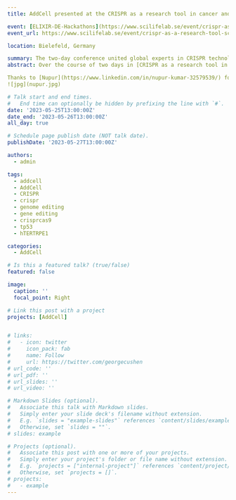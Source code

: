 ```yaml
---
title: AddCell presented at the CRISPR as a research tool in cancer and regenerative medicine.

event: [ELIXIR-DE-Hackathons](https://www.scilifelab.se/event/crispr-as-a-research-tool-scilifelab-international-symposium/)
event_url: https://www.scilifelab.se/event/crispr-as-a-research-tool-scilifelab-international-symposium/

location: Bielefeld, Germany

summary: The two-day conference united global experts in CRISPR technology, focusing on its applications in cancer research and regenerative medicine.
abstract: Over the course of two days in [CRISPR as a research tool in cancer and regenerative medicine](https://www.scilifelab.se/event/crispr-as-a-research-tool-scilifelab-international-symposium/), a gathering was held that brought together prominent international experts specializing in CRISPR technology and its applications in fundamental cancer research and regenerative medicine. Attendees had the chance to delve into a more comprehensive comprehension of CRISPR's capabilities and constraints as a research instrument. This encompassed its role in precise genome editing, as well as its application in extensive functional genomics studies and impartial screenings. Additionally, we showcased the latest advancements in our AddCell project during this conference.

Thanks to [Nupur](https://www.linkedin.com/in/nupur-kumar-32579539/) for presenting us there!
![jpg](nupur.jpg)

# Talk start and end times.
#   End time can optionally be hidden by prefixing the line with `#`.
date: '2023-05-25T13:00:00Z'
date_end: '2023-05-26T13:00:00Z'
all_day: true

# Schedule page publish date (NOT talk date).
publishDate: '2023-05-27T13:00:00Z'

authors:
  - admin

tags:
  - addcell
  - AddCell
  - CRISPR
  - crispr
  - genome editing
  - gene editing
  - crisprcas9
  - tp53
  - hTERTRPE1

categories:
  - AddCell

# Is this a featured talk? (true/false)
featured: false

image:
  caption: ''
  focal_point: Right

# Link this post with a project
projects: [AddCell]


# links:
#   - icon: twitter
#     icon_pack: fab
#     name: Follow
#     url: https://twitter.com/georgecushen
# url_code: ''
# url_pdf: ''
# url_slides: ''
# url_video: ''

# Markdown Slides (optional).
#   Associate this talk with Markdown slides.
#   Simply enter your slide deck's filename without extension.
#   E.g. `slides = "example-slides"` references `content/slides/example-slides.md`.
#   Otherwise, set `slides = ""`.
# slides: example

# Projects (optional).
#   Associate this post with one or more of your projects.
#   Simply enter your project's folder or file name without extension.
#   E.g. `projects = ["internal-project"]` references `content/project/deep-learning/index.md`.
#   Otherwise, set `projects = []`.
# projects:
#   - example
---
```


<!-- {{% callout note %}}
Click on the **Slides** button above to view the built-in slides feature.
{{% /callout %}}

Slides can be added in a few ways:

- **Create** slides using Hugo Blox Builder's [_Slides_](https://docs.hugoblox.com/reference/content-types/) feature and link using `slides` parameter in the front matter of the talk file
- **Upload** an existing slide deck to `static/` and link using `url_slides` parameter in the front matter of the talk file
- **Embed** your slides (e.g. Google Slides) or presentation video on this page using [shortcodes](https://docs.hugoblox.com/reference/markdown/).

Further event details, including [page elements](https://docs.hugoblox.com/reference/markdown/) such as image galleries, can be added to the body of this page. -->